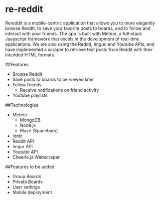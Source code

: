 # re-reddit
Rereddit is a mobile-centric application that allows you to more elegantly browse Reddit, to save your favorite posts to boards, and to follow and interact with your friends. The app is built with Meteor, a full-stack Javascript framework that excels in the development of real-time applications. We are also using the Reddit, Imgur, and Youtube APIs, and have implemented a scraper to retrieve text posts from Reddit with their intended HTML formats. 

##Features
- Browse Reddit
- Save posts to boards to be viewed later
- Follow friends
  - Receive notifications on friend activity
- Youtube playlists

##Technologies
- Meteor
  - MongoDB
  - Node.js
  - Blaze (Spacebars)
- Ionic
- Reddit API
- Imgur API
- Youtube API
- Cheerio.js Webscraper

##Features to be added
- Group Boards
- Private Boards
- User settings
- Mobile deployment
